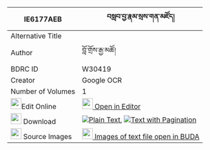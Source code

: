 |IE6177AEB|བསླབ་བྱ་རྣམ་སྲས་གན་མཛོད། 
| --- | --- 
|Alternative Title |
|Author| བློ་གྲོས་རྒྱ་མཚོ།
|BDRC ID | W30419
|Creator | Google OCR
|Number of Volumes| 1
|<img width="25" src="https://img.icons8.com/color/25/000000/edit-property.png">Edit Online| [<img width="25" src="https://avatars.githubusercontent.com/u/45091458?s=200&v=4"> Open in Editor](http://editor.openpecha.org/IE6177AEB)
|<img width="25" src="https://img.icons8.com/fluent/48/000000/download-2.png"/>  Download | [![](https://img.icons8.com/color/20/000000/txt.png)Plain Text](https://github.com/Openpecha/IE6177AEB/releases/download/v2/labja_namse_gendzo_plain_IE6177AEB.zip), [![](https://img.icons8.com/color/20/000000/txt.png)Text with Pagination](https://github.com/Openpecha/IE6177AEB/releases/download/v2/labja_namse_gendzo_pages_IE6177AEB.zip)
|<img width="25" src="https://img.icons8.com/plasticine/100/000000/pictures-folder.png"/>  Source Images | [<img width="25" src="https://library.bdrc.io/icons/BUDA-small.svg"> Images of text file open in BUDA](https://library.bdrc.io/show/bdr:W30419)